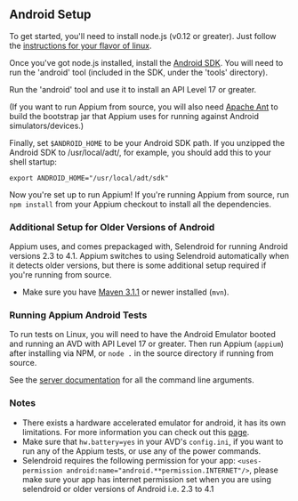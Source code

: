 ## Android Setup

To get started, you'll need to install node.js (v0.12 or greater). Just
follow the [instructions for your flavor of linux](https://github.com/joyent/node/wiki/Installing-Node.js-via-package-manager).

Once you've got node.js installed, install the [Android SDK](http://developer.android.com/sdk/index.html).
You will need to run the 'android' tool (included in the SDK, under the 'tools' directory).

Run the 'android' tool and use it to install an API Level 17 or greater.

(If you want to run Appium from source, you will also need [Apache Ant](http://ant.apache.org/) to build the bootstrap jar that Appium uses for running against Android simulators/devices.)

Finally, set `$ANDROID_HOME` to be your Android SDK path. If you unzipped the
Android SDK to /usr/local/adt/, for example, you should add this to your
shell startup:

    export ANDROID_HOME="/usr/local/adt/sdk"

Now you're set up to run Appium! If you're running Appium from source, run
`npm install` from your Appium checkout to install all the
dependencies.

### Additional Setup for Older Versions of Android

Appium uses, and comes prepackaged with, Selendroid for running Android
versions 2.3 to 4.1.  Appium switches to using Selendroid automatically when it
detects older versions, but there is some additional setup required if you're
running from source.

* Make sure you have [Maven 3.1.1](http://maven.apache.org/download.cgi) or
  newer installed (`mvn`).

### Running Appium Android Tests

To run tests on Linux, you will need to have the Android Emulator booted and
running an AVD with API Level 17 or greater. Then run Appium (`appium`) after
installing via NPM, or `node .` in the source directory if running from source.

See the [server documentation](/docs/en/writing-running-appium/server-args.md) for all the command line arguments.

### Notes

* There exists a hardware accelerated emulator for android, it has its own
  limitations. For more information you can check out this
  [page](/docs/en/appium-setup/android-hax-emulator.md).
* Make sure that `hw.battery=yes` in your AVD's `config.ini`, if you want to
  run any of the Appium tests, or use any of the power commands.
* Selendroid requires the following permission for your app:
  `<uses-permission android:name="android.**permission.INTERNET"/>`,
  please make sure your app has internet permission set when you are using selendroid or older versions of Android i.e. 2.3 to 4.1

